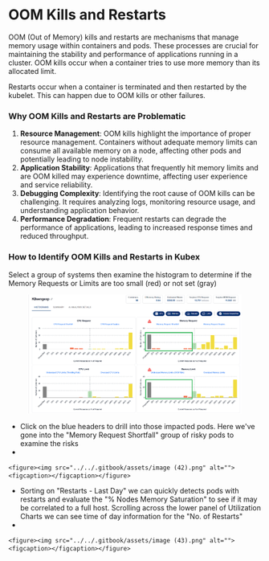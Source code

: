 # OOM Kills and Restarts

OOM (Out of Memory) kills and restarts are mechanisms that manage memory usage within containers and pods. These processes are crucial for maintaining the stability and performance of applications running in a cluster.  OOM kills occur when a container tries to use more memory than its allocated limit.

Restarts occur when a container is terminated and then restarted by the kubelet. This can happen due to OOM kills or other failures.

### Why OOM Kills and Restarts are Problematic

1. **Resource Management**: OOM kills highlight the importance of proper resource management. Containers without adequate memory limits can consume all available memory on a node, affecting other pods and potentially leading to node instability.
2. **Application Stability**: Applications that frequently hit memory limits and are OOM killed may experience downtime, affecting user experience and service reliability.
3. **Debugging Complexity**: Identifying the root cause of OOM kills can be challenging. It requires analyzing logs, monitoring resource usage, and understanding application behavior.
4. **Performance Degradation**: Frequent restarts can degrade the performance of applications, leading to increased response times and reduced throughput.

### How to Identify OOM Kills and Restarts in Kubex

Select a group of systems then examine the histogram to determine if the Memory Requests or Limits are too small (red) or not set (gray)

<figure><img src="../../.gitbook/assets/image (41).png" alt=""><figcaption></figcaption></figure>

* Click on the blue headers to drill into those impacted pods. Here we've gone into the "Memory Request Shortfall" group of risky pods to examine the risks
*

    <figure><img src="../../.gitbook/assets/image (42).png" alt=""><figcaption></figcaption></figure>
* Sorting on "Restarts - Last Day" we can quickly detects pods with restarts and evaluate the "% Nodes Memory Saturation" to see if it may be correlated to a full host. Scrolling across the lower panel of Utilization Charts we can see time of day information for the "No. of Restarts"
*

    <figure><img src="../../.gitbook/assets/image (43).png" alt=""><figcaption></figcaption></figure>
